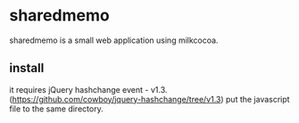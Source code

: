 sharedmemo
==========

sharedmemo is a small web application using milkcocoa.


## install
it requires jQuery hashchange event - v1.3.(https://github.com/cowboy/jquery-hashchange/tree/v1.3)
put the javascript file to the same directory.


